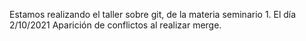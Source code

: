 Estamos realizando el taller sobre git, de la materia seminario 1. El día 2/10/2021
Aparición de conflictos al realizar merge.